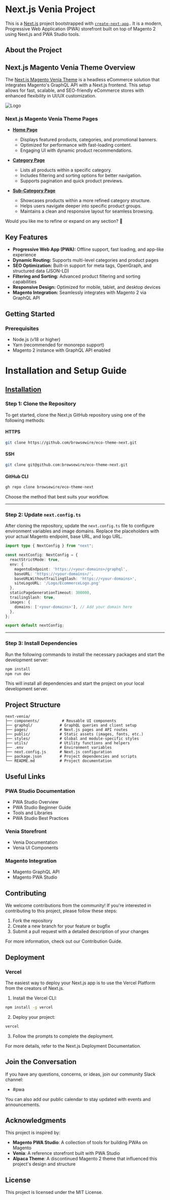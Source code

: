 # Next.js Venia Project

This is a [Next.js](https://nextjs.org) project bootstrapped with [`create-next-app`](https://nextjs.org/docs/pages/api-reference/create-next-app).. It is a modern, Progressive Web Application (PWA) storefront built on top of Magento 2 using Next.js and PWA Studio tools.

## About the Project

## Next.js Magento Venia Theme Overview

The [Next.js Magento Venia Theme](https://wiki.ocodecommerce.com/en/Theme/overview) is a headless eCommerce solution that integrates Magento's GraphQL API with a Next.js frontend. This setup allows for fast, scalable, and SEO-friendly eCommerce stores with enhanced flexibility in UI/UX customization.

![Logo](https://dev2.diamondtrov.com/media/home.webp)

### **Next.js Magento Venia Theme Pages**  

- [**Home Page**](https://wiki.ocodecommerce.com/en/Theme/home-page) 
  - Displays featured products, categories, and promotional banners.  
  - Optimized for performance with fast-loading content.  
  - Engaging UI with dynamic product recommendations.  

- [**Category Page**](https://wiki.ocodecommerce.com/en/Theme/category-page)  
  - Lists all products within a specific category.  
  - Includes filtering and sorting options for better navigation.  
  - Supports pagination and quick product previews.  

- [**Sub-Category Page**](https://wiki.ocodecommerce.com/en/Theme/sub-category)  
  - Showcases products within a more refined category structure.  
  - Helps users navigate deeper into specific product groups.  
  - Maintains a clean and responsive layout for seamless browsing.  

Would you like me to refine or expand on any section? 🚀
## Key Features

* **Progressive Web App (PWA):** Offline support, fast loading, and app-like experience
* **Dynamic Routing:** Supports multi-level categories and product pages
* **SEO Optimization:** Built-in support for meta tags, OpenGraph, and structured data (JSON-LD)
* **Filtering and Sorting:** Advanced product filtering and sorting capabilities
* **Responsive Design:** Optimized for mobile, tablet, and desktop devices
* **Magento Integration:** Seamlessly integrates with Magento 2 via GraphQL API

## Getting Started

### Prerequisites

* Node.js (v18 or higher)
* Yarn (recommended for monorepo support)
* Magento 2 instance with GraphQL API enabled

# Installation and Setup Guide

## [Installation](https://wiki.ocodecommerce.com/en/Theme/installation)

### Step 1: Clone the Repository

To get started, clone the Next.js GitHub repository using one of the following methods:

#### HTTPS
```bash
git clone https://github.com/browsewire/eco-theme-next.git
```

#### SSH
```bash
git clone git@github.com:browsewire/eco-theme-next.git
```

#### GitHub CLI
```bash
gh repo clone browsewire/eco-theme-next
```

Choose the method that best suits your workflow.

---

### Step 2: Update `next.config.ts`

After cloning the repository, update the `next.config.ts` file to configure environment variables and image domains. Replace the placeholders with your actual Magento endpoint, base URL, and logo URL.

```typescript
import type { NextConfig } from "next";

const nextConfig: NextConfig = {
  reactStrictMode: true,
  env: {
    magentoEndpoint: 'https://<your-domains>/graphql',
    baseURL: 'https://<your-domains>/',
    baseURLWithoutTrailingSlash: 'https://<your-domains>',
    siteLogoURL: '/Logo/EcommerceLogo.png'
  },
  staticPageGenerationTimeout: 300000,
  trailingSlash: true,
  images: {
    domains: ['<your-domains>'], // Add your domain here
  },
};

export default nextConfig;
```

---

### Step 3: Install Dependencies

Run the following commands to install the necessary packages and start the development server:

```bash
npm install
npm run dev
```

This will install all dependencies and start the project on your local development server.
## Project Structure

```
next-venia/
├── components/          # Reusable UI components
├── graphql/            # GraphQL queries and client setup
├── pages/              # Next.js pages and API routes
├── public/             # Static assets (images, fonts, etc.)
├── styles/             # Global and module-specific styles
├── utils/              # Utility functions and helpers
├── .env                # Environment variables
├── next.config.js      # Next.js configuration
├── package.json        # Project dependencies and scripts
└── README.md           # Project documentation
```

## Useful Links

### PWA Studio Documentation
* PWA Studio Overview
* PWA Studio Beginner Guide
* Tools and Libraries
* PWA Studio Best Practices

### Venia Storefront
* Venia Documentation
* Venia UI Components

### Magento Integration
* Magento GraphQL API
* Magento PWA Studio

## Contributing

We welcome contributions from the community! If you're interested in contributing to this project, please follow these steps:

1. Fork the repository
2. Create a new branch for your feature or bugfix
3. Submit a pull request with a detailed description of your changes

For more information, check out our Contribution Guide.

## Deployment

### Vercel

The easiest way to deploy your Next.js app is to use the Vercel Platform from the creators of Next.js.

1. Install the Vercel CLI:
```bash
npm install -g vercel
```

2. Deploy your project:
```bash
vercel
```

3. Follow the prompts to complete the deployment.

For more details, refer to the Next.js Deployment Documentation.

## Join the Conversation

If you have any questions, concerns, or ideas, join our community Slack channel:
* #pwa

You can also add our public calendar to stay updated with events and announcements.

## Acknowledgments

This project is inspired by:
* **Magento PWA Studio**: A collection of tools for building PWAs on Magento
* **Venia**: A reference storefront built with PWA Studio
* **Alpaca Theme**: A discontinued Magento 2 theme that influenced this project's design and structure

## License

This project is licensed under the MIT License.
